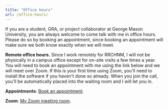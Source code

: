 ```yaml
---
title: "Office hours"
url: /office-hours/
---
```


If you are a student, GRA, or project collaborator at George Mason University, you are always welcome to come talk with me in office hours. Please do so by booking an appointment, since booking an appointment will make sure we both know exactly when we will meet.

**Remote office hours.** Since I work remotely for RRCHNM, I will not be physically in a campus office except for on-site visits a few times a year. You will need to book an appointment with me using the link below and we will meet over Zoom. If this is your first time using Zoom, you'll need to install the software if you haven't done so already. When you join the call, you'll be automatically placed into the waiting room and I will let you in.

**Appointments**: [Book an appointment](https://calendly.com/jheppler-gmu).

**Zoom**: [My Zoom meeting room](https://gmu.zoom.us/j/6742163539).
